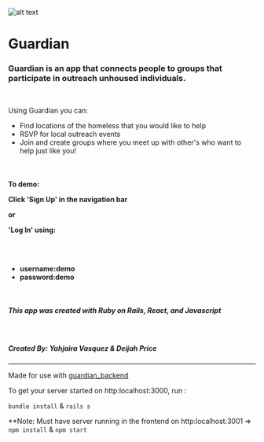 
![alt text](https://i.imgur.com/oIajXtc.png "Guardian Logo")

# Guardian

<div>
<h3>Guardian is an app that connects people to groups that participate in outreach unhoused individuals.</h3>
   </br>
            <p>Using Guardian you can:</p>
            <ul>
            <li>Find locations of the homeless that you would like to help</li>
            <li>RSVP for local outreach events</li>
            <li>Join and create groups where you meet up with other's who want to help just like you!</li>
            </ul> 
     
</br>
            <h4>To demo:</4>
</br>  
            <p>Click 'Sign Up' in the navigation bar </p>
            <p>or</p>
            <p>'Log In' using:</p>
            <br></br>
            <ul>
             <li>username:demo  </li>
             <li>password:demo</li>
            </ul>
</br>
           <h5>This app was created with Ruby on Rails, React, and Javascript</h5> 
</br>
           <h5>Created By: Yahjaira Vasquez & Deijah Price</h5> 
      <div>
            
________________________________________________________________________________________________________
Made for use with [guardian_backend](https://github.com/deijdev/guardian-backend.git)

To get your server started on http:localhost:3000, run :

`bundle install` & `rails s`


**Note: Must have server running in the frontend on http:localhost:3001 =>
`npm install` & `npm start`

